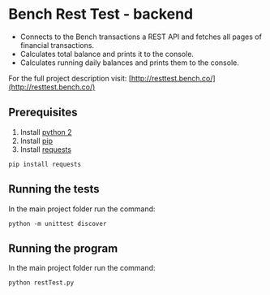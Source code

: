 # Bench Rest Test - backend

* Connects to the Bench transactions a REST API and fetches all pages of financial transactions.
* Calculates total balance and prints it to the console.
* Calculates running daily balances and prints them to the console.

For the full project description visit:
[http://resttest.bench.co/](http://resttest.bench.co/)

## Prerequisites

1.  Install [python 2](http://www.python.org/getit/)
2.  Install [pip](http://www.pip-installer.org/en/latest/installing.html)
3.  Install [requests](https://github.com/requests/requests/)

```
pip install requests
```

## Running the tests

In the main project folder run the command:

```
python -m unittest discover
```

## Running the program

In the main project folder run the command:

```
python restTest.py
```
